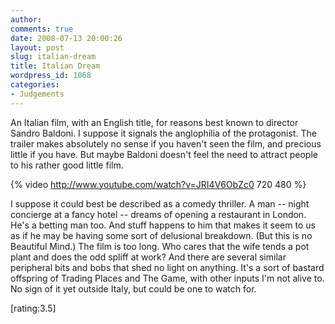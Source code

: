 ```yaml
---
author:
comments: true
date: 2008-07-13 20:00:26
layout: post
slug: italian-dream
title: Italian Dream
wordpress_id: 1068
categories:
- Judgements
---
```


An Italian film, with an English title, for reasons best known to director Sandro Baldoni. I suppose it signals the anglophilia of the protagonist. The trailer makes absolutely no sense if you haven't seen the film, and precious little if you have. But maybe Baldoni doesn't feel the need to attract people to his rather good little film.

{% video http://www.youtube.com/watch?v=JRI4V6ObZc0 720 480 %}

I suppose it could best be described as a comedy thriller. A man -- night concierge at a fancy hotel -- dreams of opening a restaurant in London. He's a betting man too. And stuff happens to him that makes it seem to us as if he may be having some sort of delusional breakdown. (But this is no Beautiful Mind.) The film is too long. Who cares that the wife tends a pot plant and does the odd spliff at work? And there are several similar peripheral bits and bobs that shed no light on anything. It's a sort of bastard offspring of Trading Places and The Game, with other inputs I'm not alive to. No sign of it yet outside Italy, but could be one to watch for.

[rating:3.5]
